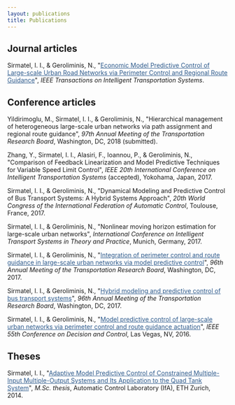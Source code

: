 ```yaml
---
layout: publications
title: Publications
---
```


## Journal articles

Sirmatel, I. I., & Geroliminis, N., "<a href="https://sirmatel.github.io/assets/files/EMPC_of_LSURNs_T_ITS2017.pdf" style="color: #2d5a8c; text-decoration:underline">Economic Model Predictive Control of Large-scale Urban Road Networks via Perimeter Control and Regional Route Guidance</a>", <i>IEEE Transactions on Intelligent Transportation Systems</i>.

## Conference articles

Yildirimoglu, M., Sirmatel, I. I., & Geroliminis, N., "Hierarchical management of heterogeneous large-scale urban networks via path assignment and regional route guidance", <i>97th Annual Meeting of the Transportation Research Board</i>, Washington, DC, 2018 (submitted).

Zhang, Y., Sirmatel, I. I., Alasiri, F., Ioannou, P., & Geroliminis, N., "Comparison of Feedback Linearization and Model Predictive Techniques for Variable Speed Limit Control", <i>IEEE 20th International Conference on Intelligent Transportation Systems</i> (accepted), Yokohama, Japan, 2017.

Sirmatel, I. I., & Geroliminis, N., "Dynamical Modeling and Predictive Control of Bus Transport Systems: A Hybrid Systems Approach", <i>20th World Congress of the International Federation of Automatic Control</i>, Toulouse, France, 2017.

Sirmatel, I. I., & Geroliminis, N., "Nonlinear moving horizon estimation for large-scale urban networks", <i>International Conference on Intelligent Transport Systems in Theory and Practice</i>, Munich, Germany, 2017.

Sirmatel, I. I., & Geroliminis, N., "<a href="https://trid.trb.org/view.aspx?id=1438872" style="color: #2d5a8c; text-decoration:underline">Integration of perimeter control and route guidance in large-scale urban networks via model predictive control</a>", <i>96th Annual Meeting of the Transportation Research Board</i>, Washington, DC, 2017.

Sirmatel, I. I., & Geroliminis, N., "<a href="https://trid.trb.org/view.aspx?id=1439090" style="color: #2d5a8c; text-decoration:underline">Hybrid modeling and predictive control of bus transport systems</a>", <i>96th Annual Meeting of the Transportation Research Board</i>, Washington, DC, 2017.

Sirmatel, I. I., & Geroliminis, N., "<a href="https://sirmatel.github.io/assets/files/MPC_of_LSUNs_CDC2016.pdf" style="color: #2d5a8c; text-decoration:underline">Model predictive control of large-scale urban networks via perimeter control and route guidance actuation</a>", <i>IEEE 55th Conference on Decision and Control</i>, Las Vegas, NV, 2016.

## Theses

Sirmatel, I. I., "<a href="http://e-collection.library.ethz.ch/eserv/eth:8831/eth-8831-01.pdf" style="color: #2d5a8c; text-decoration:underline">Adaptive Model Predictive Control of Constrained Multiple-Input Multiple-Output Systems and Its Application to the Quad Tank System</a>", <i>M.Sc. thesis</i>, Automatic Control Laboratory (IfA), ETH Zurich, 2014.
